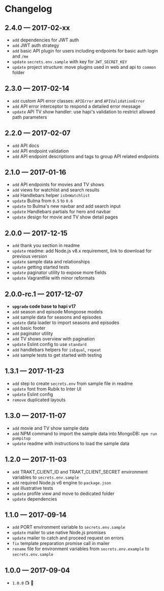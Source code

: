 # Changelog

## 2.4.0 — 2017-02-xx

* `add` dependencies for JWT auth
* `add` JWT auth strategy
* `add` basic API plugin for users including endpoints for basic auth login and `/me`
* `update` `secrets.env.sample` with key for `JWT_SECRET_KEY`
* `update` project structure: move plugins used in web and api to `common` folder

## 2.3.0 — 2017-02-14

* `add` custom API error classes: `APIError` and `APIValidationError`
* `add` API error interceptor to respond a detailed error message
* `update` API TV show handler: use hapi's validation to restrict allowed path parameters

## 2.2.0 — 2017-02-07

* `add` API docs
* `add` API endpoint validation
* `add` API endpoint descriptions and tags to group API related endpoints

## 2.1.0 — 2017-01-16

* `add` API endpoints for movies and TV shows
* `add` views for watchlist and search results
* `add` Handlebars helper `isOnWatchlist`
* `update` Bulma from `0.5` to `0.6`
* `update` to Bulma's new navbar and add search input
* `update` Handlebars partials for hero and navbar
* `update` design for movie and TV show detail pages

## 2.0.0 — 2017-12-15

* `add` thank you section in readme
* `update` readme: add Node.js v8.x requirement, link to download for previous version
* `update` sample data and relationships
* `update` getting started tests
* `update` paginator utility to expose more fields
* `update` Vagrantfile with minor reformats

## 2.0.0-rc.1 — 2017-12-07

* **`upgrade` code base to hapi v17**
* `add` season and episode Mongoose models
* `add` sample data for seasons and episodes
* `update` data loader to import seasons and episodes
* `add` basic footer
* `add` paginator utility
* `add` TV shows overview with pagination
* `update` Eslint config to use `standard`
* `add` handlebars helpers for `isEqual`, `repeat`
* `add` sample tests to get started with testing

## 1.3.1 — 2017-11-23

* `add` step to create `secrets.env` from sample file in readme
* `update` font from Rubik to Inter UI
* `update` Eslint config
* `remove` duplicated layouts

## 1.3.0 — 2017-11-07

* `add` movie and TV show sample data
* `add` NPM command to import the sample data into MongoDB: `npm run pumpitup`
* `update` readme with instructions to load the sample data

## 1.2.0 — 2017-11-03

* `add` TRAKT_CLIENT_ID and TRAKT_CLIENT_SECRET environment variables to `secrets.env.sample`
* `add` required Node.js v6 engine to `package.json`
* `add` illustrative tests
* `update` profile view and move to dedicated folder
* `update` dependencies

## 1.1.0 — 2017-09-14

* `add` PORT environment variable to `secrets.env.sample`
* `update` mailer to use native Node.js promises
* `update` mailer to catch and proceed request on errors
* `fix` template preparation promise call in mailer
* `rename` file for environment variables from `secrets.env.example` to `secrets.env.sample`

## 1.0.0 — 2017-09-04

* `1.0.0` 📺 🤘
